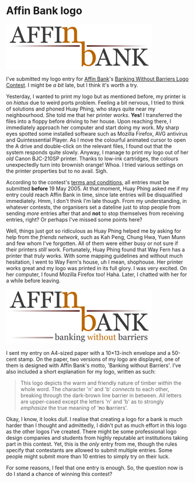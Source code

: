 Affin Bank logo
===

![Affin Bank logo entry for the Banking Without Barriers Logo Contest](../images/artwork/logos/affin_bank.png)

I've submitted my logo entry for [Affin Bank](http://affinbank.com.my/)'s [Banking Without Barriers Logo Contest](http://affinbank.com.my/bwb/bwb.html). I might be *a bit* late, but I think it's worth a try.

Yesterday, I wanted to print my logo but as mentioned before, my printer is on *hiatus* due to weird ports problem. Feeling a bit nervous, I tried to think of solutions and phoned Huay Phing, who stays quite near my neighbourhood. She told me that her printer *works*. **Yes!** I transferred the files into a floppy before driving to her house. Upon reaching there, I immediately approach her computer and start doing my work. My sharp eyes spotted some installed software such as Mozilla Firefox, AVG antivirus and Quintessential Player. As I move the colourful animated cursor to open the A drive and double-click on the relevant files, I found out that the system responds quite slowly. Anyway, I manage to print my logo out of her *old* Canon BJC-210SP printer. Thanks to low-ink cartridges, the colours unexpectedly turn into brownish orange! Whoa. I tried various settings on the printer properties but to no avail. Sigh.

According to the contest's [terms and conditions](http://affinbank.com.my/bwb/tnc.html), all entries must be submitted **before** 19 May 2005. At that moment, Huay Phing asked me if my entry could reach Affin Bank in time, since late entries will be disqualified immediately. Hmm, I don't think I'm late though. From my understanding, in whatever contests, the organisers set a dateline just to stop people from sending *more* entries after that and **not** to stop themselves from receiving entries, right? Or perhaps I've missed some points here?

Well, things just got so ridiculous as Huay Phing helped me by asking for help from the *friends network*, such as Kah Peng, Chung Hwa, Yuen Munn and few whom I've forgotten. All of them were either busy or not sure if their printers *still* work. Fortunately, Huay Phing found that Way Fern has a printer that *truly* works. With some mapping guidelines and without much hesitation, I went to Way Fern's house, uh I mean, shophouse. Her printer works great and my logo was printed in its full glory. I was very excited. On her computer, I found Mozilla Firefox too! Haha. Later, I chatted with her for a while before leaving.

![Affin Bank logo entry, with the motto 'Banking Without Barriers', for the Banking Without Barriers Logo Contest](../images/artwork/logos/affin_bank_banking_without_barriers.png)

I sent my entry on A4-sized paper with a 10×13-inch envelope and a 50-cent stamp. On the paper, two versions of my logo are displayed, one of them is designed with Affin Bank's motto, 'Banking without Barriers'. I've also included a short explanation for my logo, written as such:

> This logo depicts the warm and friendly nature of timber *within* the whole word. The character 'n' and 'b' *connects* to each other, breaking through the dark-brown line barrier in between. All letters are upper-cased except the letters 'n' and 'b' as to strongly *emphasize* the true meaning of '**n**o **b**arriers'.

Okay, I know, it looks *dull*. I realise that creating a logo for a bank is much harder than I thought and admittedly, I didn't put as much effort in this logo as the other logos I've created. There might be some professional logo design companies and students from highly reputable art institutions taking part in this contest. Yet, this is the *only* entry from me, though the rules specify that contestants are allowed to submit multiple entries. Some people might submit more than 10 entries to simply try on their luck.

For some reasons, I feel that one entry is enough. So, the question now is do I stand a chance of winning this contest?